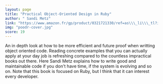 ```yaml
---
layout: page
title: "Practical Object-Oriented Design in Ruby"
author: " Sandi Metz"
link: "https://www.amazon.fr/gp/product/0321721330/ref=as\\\_li\\\_tl?ie=UTF8&camp=1642&creative=6746&creativeASIN=0321721330&linkCode=as2&tag=mg092-21"
img: "poodr-cover.jpg"
score: 19
---
```


An in depth look at how to be more efficient and future proof when writting object oriented code. Reading concrete examples that you can actually apply at your day job is refreshing compared to the countless impractical books out there. Here Sandi Metz explains how to write good and maintainable code if you don't have time, if the system is evolving and so on. Note that this book is focused on Ruby, but I think that it can interest every developer.